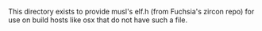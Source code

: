 This directory exists to provide musl's elf.h (from Fuchsia's zircon repo)
for use on build hosts like osx that do not have such a file.
